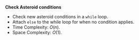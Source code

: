 **Check Asteroid conditions**
- Check new asteroid conditions in a `while` loop. 
- Attach `else` to the while loop for when no condition applies. 
- Time Complexity: $O(n)$. 
- Space Complexity: $O(1)$. 